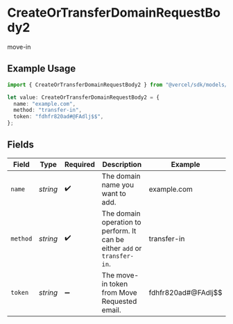 # CreateOrTransferDomainRequestBody2

move-in

## Example Usage

```typescript
import { CreateOrTransferDomainRequestBody2 } from "@vercel/sdk/models/createortransferdomainop.js";

let value: CreateOrTransferDomainRequestBody2 = {
  name: "example.com",
  method: "transfer-in",
  token: "fdhfr820ad#@FAdlj$$",
};
```

## Fields

| Field                                                                     | Type                                                                      | Required                                                                  | Description                                                               | Example                                                                   |
| ------------------------------------------------------------------------- | ------------------------------------------------------------------------- | ------------------------------------------------------------------------- | ------------------------------------------------------------------------- | ------------------------------------------------------------------------- |
| `name`                                                                    | *string*                                                                  | :heavy_check_mark:                                                        | The domain name you want to add.                                          | example.com                                                               |
| `method`                                                                  | *string*                                                                  | :heavy_check_mark:                                                        | The domain operation to perform. It can be either `add` or `transfer-in`. | transfer-in                                                               |
| `token`                                                                   | *string*                                                                  | :heavy_minus_sign:                                                        | The move-in token from Move Requested email.                              | fdhfr820ad#@FAdlj$$                                                       |